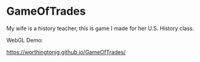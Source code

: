 # GameOfTrades
My wife is a history teacher, this is game I made for her U.S. History class.

WebGL Demo:

<https://worthingtonjg.github.io/GameOfTrades/>
